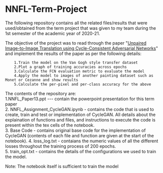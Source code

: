 # NNFL-Term-Project
The following repository contains all the related files/results that were used/obtained from the term project that was given to my team during the 1st semester of the academic year of 2020-21.  

The objective of the project was to read through the paper "[Unpaired Image-to-Image Translation using Cycle-Consistent Adversarial Networks](https://arxiv.org/pdf/1703.10593.pdf)" and implement the results of the paper as per the following details:  

        1.Train the model on the Van Gogh style transfer dataset 
        2.Plot a graph of training accuracies across epochs
        3.Calculate the FCN evaluation metric to evaluate the model
        4.Apply the model to images of another painting dataset such as Monet or Cezanne and show results
        5.Calculate the per-pixel and per-class accuracy for the above

The contents of the repository are:  
        1.NNFL_Paper13.ppt --- contain the powerpoint presentation for this term paper   
        2. NNFL_Assignment_CycleGAN.ipynb - contains the code that is used to create, train and test or implementation of CycleGAN. All details about the explaination of functions and files, and instructions to execute the code is present within the tex cells of the notebook.  
        3. Base Code - contains original base code for the implementation of CycleGAN (contents of each file and function are given at the start of the notebook). 
        4. loss_log.txt   - contaians the numeric values of all the different losses throughout the training process of 200 epochs.    
        5. train_opt.txt  - contains the details of the configurations we used to train the model.   
       
      
Note: The notebook itself is sufficient to train the model
